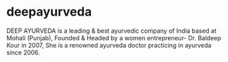 # deepayurveda
DEEP AYURVEDA is a leading &amp; best ayurvedic  company of India based at Mohali (Punjab), Founded &amp; Headed by a women entrepreneur- Dr. Baldeep Kour in 2007, She is a renowned ayurveda doctor practicing in ayurveda since 2006. 
